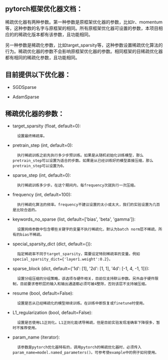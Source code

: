## pytorch框架优化器文档：

稀疏优化器有两种参数。第一种参数是原框架优化器的参数，比如lr、momentum等，这种参数的名字与原框架的相同。所有原框架优化器可设置的参数，本项目相应的的稀疏化版本都有该参数，且功能相同。

另一种参数是稀疏化参数，比如target_sparsity等，这种参数设置稀疏优化算法的行为。稀疏优化器的参数不会影响原框架优化器的参数。相同框架的目稀疏优化器都有相同的稀疏化参数，且功能相同。

## 目前提供以下优化器：

* SGDSparse

* AdamSparse

## 稀疏优化器的参数：
* target_sparsity (float, default=0):

        设置最终稀疏率。

* pretrain_step (int, default=0):

        执行稀疏训练之前先执行多少步预训练。如果是从随机初始化训练模型，那么pretrain_step可以设置为适合的步数。如果是从已经训练好的模型直接压缩，那么pretrain_step可以设置为0。

* sparse_step (int, default=0):

        执行稀疏训练多少步。在这个期间内，每frequency次就执行一次压缩。

* frequency (int, default=100):

        执行稀疏化算法的频率。frequency不建议设置的太小或太大，我们的实验设置为几百是比较合适的。

* keywords_no_sparse (list, default=['bias', 'beta', 'gamma']):

        设置网络参数中包含哪些关键字的变量不执行稀疏化，默认为batch norm层不稀疏，所有的bias不稀疏。

* special_sparsity_dict (dict, default={}):

        指定稀疏率不同于target_sparsity，需要设定特别稀疏率的变量。例如special_sparsity_dict={'layer1.weight':0.2}。

* sparse_block (dict, default={'1d': [1], '2d': [1, 1], '4d': [-1, 4, -1, 1]}):

        设置分组压缩的分组策略，该选项与硬件相关，目前仅支持默认参数。另外由于硬件限制，目前要求卷积层的输入和输出通道都必须可被4整除，否则该层不支持被压缩。

* resume (bool, default=False):

        设置是否从已经稀疏化的模型继续训练。在训练中断恢复或finetune时使用。

* L1_regularization (bool, default=False):

        设置是否使用L1正则化。L1正则化能诱导稀疏，但是目前实验发现准确率下降很多，暂时不推荐使用。

* param_name (iterator):

        该参数是pytorch优化器特有的，调用pytorch的稀疏优化器时，必须传入param_name=model.named_parameters()。可参考使example中的例子如何使用。